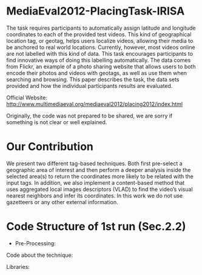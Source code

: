 MediaEval2012-PlacingTask-IRISA
===============================

The task requires participants to automatically assign latitude and longitude coordinates to each of the provided test videos. This kind of geographical location tag, or geotag, helps users localize videos, allowing their media to be anchored to real world locations. Currently, however, most videos online are not labelled with this kind of data. This task encourages participants to find innovative ways of doing this labelling automatically. The data comes from Flickr, an example of a photo sharing website that allows users to both encode their photos and videos with geotags, as well as use them when searching and browsing. This paper describes the task, the data sets provided and how the individual participants results are evaluated.

Official Website: http://www.multimediaeval.org/mediaeval2012/placing2012/index.html

Originally, the code was not prepared to be shared, we are sorry if something is not clear or well explained. 

Our Contribution
===============================

We present two different tag-based techniques. Both first pre-select a geographic area of interest and then perform a deeper analysis inside the selected area(s) to return the coordinates more likely to be related with the input tags. In addition, we also implement a content-based method that uses aggregated local images descriptors (VLAD) to find the video’s visual nearest neighbors and infer its coordinates. In this work we do not use gazetteers or any other external information.

Code Structure of 1st run (Sec.2.2)
===============================

* Pre-Processing:

Code about the technique:

Libraries:


